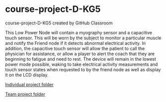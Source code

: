# course-project-D-KG5
course-project-D-KG5 created by GitHub Classroom

This Low Power Node will contain a myography sensor and a capacitive touch sensor. This will be worn by the subject to monitor a particular muscle and notify the Friend node if it detects abnormal electrical activity. In addition, the capacitive touch sensor will allow the patient to call the physician for assistance, or allow a player to alert the coach that they are beginning to fatigue and need to rest. 
The device will remain in the lowest power mode possible, waking to take electrical activity measurements and touch sensor states when requested to by the friend node as well as display it on the LCD display.

[Individual project folder](https://drive.google.com/open?id=1bK3R4o57g-ArICD7Jxsprh7d-9NeM6LQ)

[Team project folder](https://drive.google.com/open?id=1ULRoi2IbtZnrOraMbmO0h2yKDjaP__Aq)
